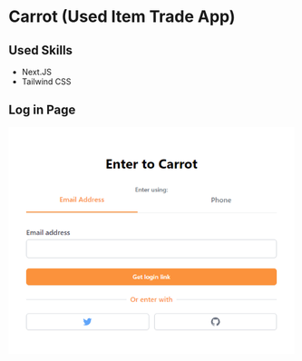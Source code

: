 # Carrot (Used Item Trade App)

## Used Skills

- Next.JS
- Tailwind CSS

## Log in Page
<p align="center" >
<img src="https://github.com/huiwonjeong/carrot-market/blob/main/public/enter_page_screenshot.png"/>
</p>
